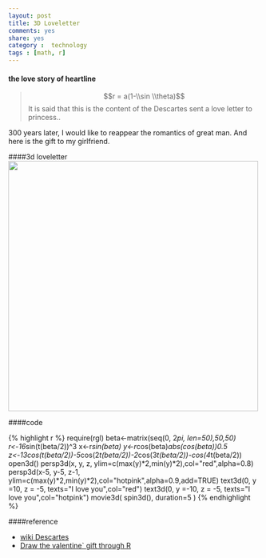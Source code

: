 ```yaml
---
layout: post
title: 3D Loveletter
comments: yes
share: yes
category :  technology
tags : [math, r]
---
```



#### the love story of heartline

>$$r = a(1-\\sin \\theta)$$
>It is said that this is the content of the Descartes sent a love letter to princess..

300 years later, I would like to reappear the romantics of great man. 
And here is the gift to my girlfriend.

####3d loveletter
<img src="http://i.imgur.com/CkNRhNC.gif" width="500" height="500">


####code

{% highlight r %}
require(rgl)
beta<-matrix(seq(0, 2*pi, len=50),50,50)
r<-16*sin(t(beta/2))^3
x<-r*sin(beta)
y<-r*cos(beta)*abs(cos(beta))*0.5
z<-13*cos(t(beta/2))-5*cos(2*t(beta/2))-2*cos(3*t(beta/2))-cos(4*t(beta/2)) 
open3d()
persp3d(x, y, z, ylim=c(max(y)*2,min(y)*2),col="red",alpha=0.8)
persp3d(x-5, y-5, z-1, ylim=c(max(y)*2,min(y)*2),col="hotpink",alpha=0.9,add=TRUE)
text3d(0, y =10, z = -5, texts="I love you",col="red")
text3d(0, y =-10, z = -5, texts="I love you",col="hotpink")
movie3d( spin3d(), duration=5 )
{% endhighlight %}


####reference

- [wiki Descartes](http://zh.wikipedia.org/wiki/%E7%AC%9B%E5%8D%A1%E5%B0%94)
- [Draw the valentine` gift through R](http://cos.name/2012/02/valentines-gift-by-using-r/)

